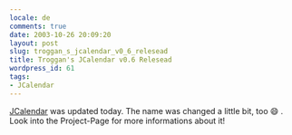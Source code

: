 ```yaml
---
locale: de
comments: true
date: 2003-10-26 20:09:20
layout: post
slug: troggan_s_jcalendar_v0_6_relesead
title: Troggan's JCalendar v0.6 Relesead
wordpress_id: 61
tags:
- JCalendar
---
```


[JCalendar](http://sourceforge.net/projects/jcalendar) was updated today. The
name was changed a little bit, too :smile: . Look into the Project-Page for more
informations about it!
